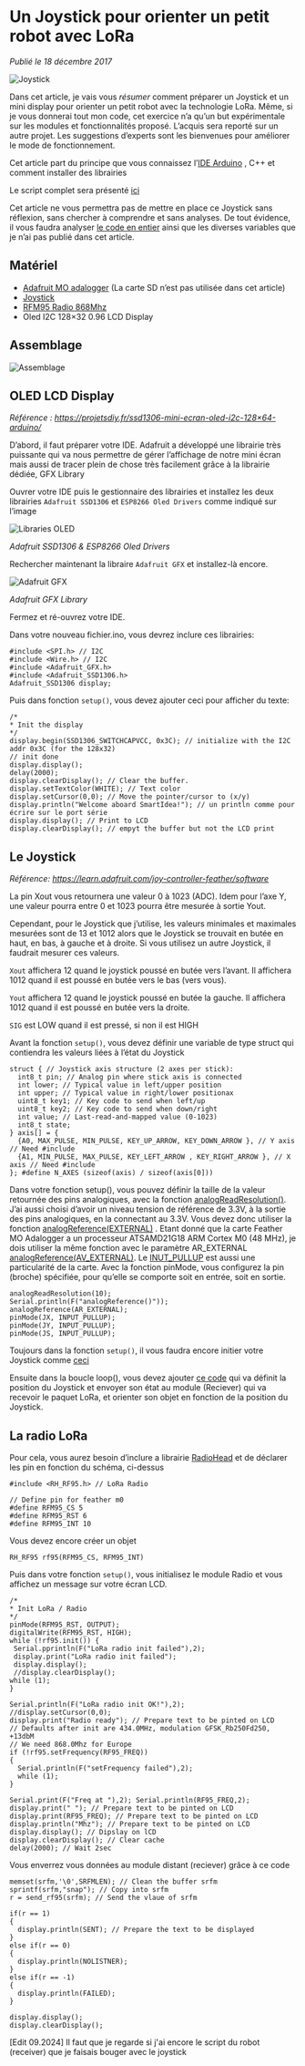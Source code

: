 # Un Joystick pour orienter un petit robot avec LoRa

*Publié le 18 décembre 2017*

![Joystick](Assets/images/joystick_sender.jpg "Joystick")

Dans cet article, je vais vous *résumer* comment préparer un Joystick et un mini display pour orienter un petit robot avec la technologie LoRa. Même, si je vous donnerai tout mon code, cet exercice n’a qu’un but expérimentale sur les modules et fonctionnalités proposé. L’acquis sera reporté sur un autre projet. Les suggestions d’experts sont les bienvenues pour améliorer le mode de fonctionnement.

Cet article part du principe que vous connaissez l’[IDE Arduino](https://www.arduino.cc/en/Main/Software) , C++ et comment installer des librairies


Le script complet sera présenté [ici](sender.ino)

Cet article ne vous permettra pas de mettre en place ce Joystick sans réflexion, sans chercher à comprendre et sans analyses. De tout évidence, il vous faudra analyser [le code en entier](sender.ino) ainsi que les diverses variables que je n’ai pas publié dans cet article.


## Matériel

* [Adafruit MO adalogger](https://www.adafruit.com/product/2796) (La carte SD n’est pas utilisée dans cet article)
* [Joystick](https://www.adafruit.com/product/512)
* [RFM95 Radio 868Mhz](https://www.adafruit.com/product/3072)
* Oled I2C 128×32 0.96 LCD Display


## Assemblage

![Assemblage](Assets/images/joystick_sender_schema.jpg "Assemblage")

## OLED LCD Display

*Référence : https://projetsdiy.fr/ssd1306-mini-ecran-oled-i2c-128×64-arduino/*

D’abord, il faut préparer votre IDE. Adafruit a développé une librairie très puissante qui va nous permettre de gérer l’affichage de notre mini écran mais aussi de tracer plein de chose très facilement grâce à la librairie dédiée, GFX Library

Ouvrer votre IDE puis le gestionnaire des librairies et installez les deux librairies `Adafruit SSD1306` et `ESP8266 Oled Drivers` comme indiqué sur l’image

![Libraries OLED](Assets/images/ide-library-oled.jpg "Libraries OLED")

*Adafruit SSD1306 & ESP8266 Oled Drivers*

Rechercher maintenant la libraire `Adafruit GFX` et installez-là encore.

![Adafruit GFX](Assets/images/ide-library-gfx.jpg "Adafruit GFX")

*Adafruit GFX Library*

Fermez et ré-ouvrez votre IDE.

Dans votre nouveau fichier.ino, vous devrez inclure ces librairies:

```
#include <SPI.h> // I2C
#include <Wire.h> // I2C
#include <Adafruit_GFX.h>
#include <Adafruit_SSD1306.h>
Adafruit_SSD1306 display;
```

Puis dans fonction `setup()`, vous devez ajouter ceci pour afficher du texte:

```
/*
* Init the display
*/
display.begin(SSD1306_SWITCHCAPVCC, 0x3C); // initialize with the I2C addr 0x3C (for the 128x32)
// init done
display.display();
delay(2000);
display.clearDisplay(); // Clear the buffer.
display.setTextColor(WHITE); // Text color
display.setCursor(0,0); // Move the pointer/cursor to (x/y)
display.println("Welcome aboard SmartIdea!"); // un println comme pour écrire sur le port série
display.display(); // Print to LCD
display.clearDisplay(); // empyt the buffer but not the LCD print
```

## Le Joystick

*Référence: https://learn.adafruit.com/joy-controller-feather/software*

La pin Xout vous retournera une valeur  0 à 1023 (ADC). Idem pour l’axe Y, une valeur pourra entre 0 et 1023 pourra être mesurée à sortie Yout.

Cependant, pour le Joystick que j’utilise, les valeurs minimales et maximales mesurées sont de 13 et 1012 alors que le Joystick se trouvait en butée en haut, en bas, à gauche et à droite. Si vous utilisez un autre Joystick, il faudrait mesurer ces valeurs.

`Xout` affichera 12 quand le joystick poussé en butée vers l’avant. Il affichera 1012 quand il est poussé en butée vers le bas (vers vous).

`Yout` affichera 12 quand le joystick poussé en butée la gauche. Il affichera 1012 quand il est poussé en butée vers la droite.

`SIG` est LOW quand il est pressé, si non il est HIGH

Avant la fonction `setup()`, vous devez définir une variable de type struct qui contiendra les valeurs liées à l’état du Joystick

```
struct { // Joystick axis structure (2 axes per stick):
  int8_t pin; // Analog pin where stick axis is connected
  int lower; // Typical value in left/upper position
  int upper; // Typical value in right/lower positionax
  uint8_t key1; // Key code to send when left/up
  uint8_t key2; // Key code to send when down/right
  int value; // Last-read-and-mapped value (0-1023)
  int8_t state;
} axis[] = {
  {A0, MAX_PULSE, MIN_PULSE, KEY_UP_ARROW, KEY_DOWN_ARROW }, // Y axis // Need #include
  {A1, MIN_PULSE, MAX_PULSE, KEY_LEFT_ARROW , KEY_RIGHT_ARROW }, // X axis // Need #include
}; #define N_AXES (sizeof(axis) / sizeof(axis[0]))
```

Dans votre fonction setup(), vous pouvez définir la taille de la valeur retournée des pins analogiques, avec la fonction [analogReadResolution()](https://www.arduino.cc/en/Reference.AnalogReadResolution). J’ai aussi choisi d’avoir un niveau tension de référence de 3.3V, à la sortie des pins analogiques, en la connectant au 3.3V. Vous devez donc utiliser la fonction [analogReference(EXTERNAL)](https://www.arduino.cc/reference/en/language/functions/analog-io/analogreference/) . Etant donné que la carte Feather MO Adalogger a un processeur ATSAMD21G18 ARM Cortex M0 (48 MHz), je dois utiliser la même fonction avec le paramètre AR_EXTERNAL [analogReference(AV_EXTERNAL)](https://learn.adafruit.com/adafruit-feather-m0-adalogger/adapting-sketches-to-m0#analog-references). Le [INUT_PULLUP](https://learn.adafruit.com/adafruit-feather-m0-adalogger/adapting-sketches-to-m0#pin-outputs-and-pullups) est aussi une particularité de la carte. Avec la fonction pinMode, vous configurez la pin (broche) spécifiée, pour qu’elle se comporte soit en entrée, soit en sortie.

```
analogReadResolution(10);
Serial.println(F("analogReference()"));
analogReference(AR_EXTERNAL);
pinMode(JX, INPUT_PULLUP);
pinMode(JY, INPUT_PULLUP);
pinMode(JS, INPUT_PULLUP);
```

Toujours dans la fonction `setup()`, il vous faudra encore initier votre Joystick comme [ceci](sender.ino#L143)

Ensuite dans la boucle loop(),  vous devez ajouter [ce code](sender.ino#L263) qui va définit la position du Joystick et envoyer son état au module (Reciever) qui va recevoir le paquet LoRa, et orienter son objet en fonction de la position du Joystick.

## La radio LoRa

Pour cela, vous aurez besoin d’inclure a librairie [RadioHead](https://github.com/adafruit/RadioHead/archive/master.zip) et de déclarer les pin en fonction du schéma, ci-dessus

```
#include <RH_RF95.h> // LoRa Radio

// Define pin for feather m0
#define RFM95_CS 5
#define RFM95_RST 6
#define RFM95_INT 10
```

Vous devez encore créer un objet

```
RH_RF95 rf95(RFM95_CS, RFM95_INT)
```

Puis dans votre fonction `setup()`, vous initialisez le module Radio et vous affichez un message sur votre écran LCD.

```
/*
* Init LoRa / Radio
*/
pinMode(RFM95_RST, OUTPUT);
digitalWrite(RFM95_RST, HIGH);
while (!rf95.init()) {
 Serial.pprintln(F("LoRa radio init failed"),2);
 display.print("LoRa radio init failed");
 display.display();
 //display.clearDisplay();
while (1);
}

Serial.println(F("LoRa radio init OK!"),2);
//display.setCursor(0,0);
display.print("Radio ready"); // Prepare text to be pinted on LCD
// Defaults after init are 434.0MHz, modulation GFSK_Rb250Fd250, +13dbM
// We need 868.0Mhz for Europe
if (!rf95.setFrequency(RF95_FREQ))
{
  Serial.println(F("setFrequency failed"),2);
  while (1);
}

Serial.print(F("Freq at "),2); Serial.println(RF95_FREQ,2);
display.print(" "); // Prepare text to be pinted on LCD
display.print(RF95_FREQ); // Prepare text to be pinted on LCD
display.println("Mhz"); // Prepare text to be pinted on LCD
display.display(); // Dipslay on lCD
display.clearDisplay(); // Clear cache
delay(2000); // Wait 2sec
```

Vous enverrez vous données au module distant (reciever) grâce à ce code

```
memset(srfm,'\0',SRFMLEN); // Clean the buffer srfm
sprintf(srfm,"snap"); // Copy into srfm
r = send_rf95(srfm); // Send the vlaue of srfm

if(r == 1)
{
  display.println(SENT); // Prepare the text to be displayed
}
else if(r == 0)
{
  display.println(NOLISTNER);
}
else if(r == -1)
{
  display.println(FAILED);
}

display.display();
display.clearDisplay();
```

[Edit 09.2024] Il faut que je regarde si j'ai encore le script du robot (receiver) que je faisais bouger avec le joystick

